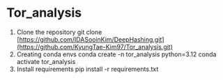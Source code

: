 # Tor_analysis
1. Clone the repository
git clone [https://github.com/IDASooinKim/DeepHashing.git](https://github.com/KyungTae-Kim97/Tor_analysis.git)
2. Creating conda envs
conda create -n tor_analysis python=3.12
conda activate tor_analysis
3. Install requirements
pip install -r requirements.txt
